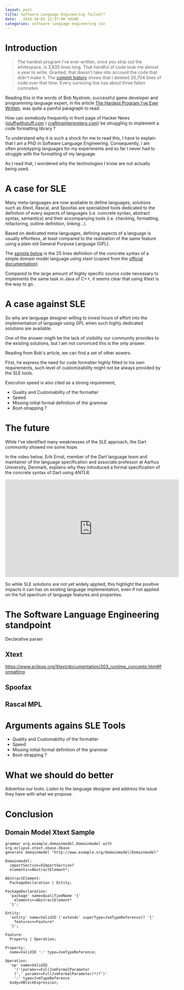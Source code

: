 ```yaml
---
layout: post
title: Software Language Engineering failed!?
date:   2018-10-01 12:37:00 +0200
categories: software language engineering sle
---
```


# Introduction

> The hardest program I’ve ever written, once you strip out the whitespace, is 3,835 lines long. That handful of code took me almost a year to write. Granted, that doesn’t take into account the code that didn’t make it. The [commit history](https://github.com/dart-lang/dart_style/commits/master) shows that I deleted 20,704 lines of code over that time. Every surviving line has about three fallen comrades

Reading this in the words of Bob Nystrom, successful game developer and programming language expert, in his article [The Hardest Program I've Ever Written](http://journal.stuffwithstuff.com/2015/09/08/the-hardest-program-ive-ever-written/), was quite a painful paragraph to read.

How can somebody frequently in front page of Hacker News ([stuffwithstuff.com](https://news.ycombinator.com/from?site=stuffwithstuff.com) / [craftinginterpreters.com](https://news.ycombinator.com/from?site=craftinginterpreters.com)) be struggling to implement a code formatting library ?

To understand why it is such a shock for me to read this, I have to explain that I am a PhD in Software Language Engineering.
Consequently, I am often prototyping languages for my experiments and so far I never had to struggle with the formatting of my language.

As I read that, I wondered why the technologies I know are not actually being used.

# A case for SLE

Many meta-languages are now available to define languages, solutions such as Xtext, Rascal, and Spoofax are specialized tools dedicated to the definition of every aspects of languages (i.e. concrete syntax, abstract syntax, semantics) and their accompanying tools (i.e. checking, formatting, refactoring, outline definition, linking...).

Based on dedicated meta-languages, defining aspects of a language is usually effortless, at least compared to the realization of the same feature using a plain old General Purpose Language (GPL).

The [sample below](#domain-model-xtext-sample) is the 25 lines definition of the concrete syntax of a simple domain model language using xtext (copied from the [official documentation](https://www.eclipse.org/Xtext/documentation/104_jvmdomainmodel.html)).

Compared to the large amount of highly specific source code necessary to implements the same task in Java of C++, it seems clear that using Xtext is the way to go.


# A case against SLE

So why are language designer willing to invest hours of effort into the implementation of language using GPL when such highly dedicated solutions are available.

One of the answer migth be the lack of visibility our community provides to the existing solutions, but I am not convinced this is the only answer.

Reading from Bob's article, we can find a set of other aswers.

First, he express the need for code formatter highly fitted to his own requirements, such level of customizability might not be always provided by the SLE tools.

Execution speed is also cited as a strong requirement,

- Quality and Customability of the formatter
- Speed
- Missing initial formal definition of the grammar
- Boot-strapping ?


# The future

While I've identified many weaknesses of the SLE approach, the Dart community showed me some hope.

In the video below, Erik Ernst, member of the Dart language team and maintainer of the language specification and associate professor at Aarhus University, Denmark, explains why they introduced a formal specification of the concrete syntax of Dart using ANTLR.

<div style="text-align: center;">
<iframe width="560" height="315" src="https://www.youtube-nocookie.com/embed/ymAodmjdvic?rel=0" frameborder="0" allow="autoplay; encrypted-media" allowfullscreen></iframe>
</div>


So while SLE solutions are not yet widely applied, this highlight the positive impacts it can has on existing language implementation, even if not applied on the full spectrum of language features and properties.




# The Software Language Engineering standpoint

Declarative parser

## Xtext

https://www.eclipse.org/Xtext/documentation/303_runtime_concepts.html#formatting


## Spoofax


## Rascal MPL

# Arguments agains SLE Tools

- Quality and Customability of the formatter
- Speed
- Missing initial formal definition of the grammar
- Boot-strapping ?

# What we should do better

Advertise our tools.
Listen to the language designer and address the issue they have with what we propose.

# Conclusion

## Domain Model Xtext Sample
```xtext
grammar org.example.domainmodel.Domainmodel with org.eclipse.xtext.xbase.Xbase
generate domainmodel "http://www.example.org/domainmodel/Domainmodel"

Domainmodel:
  importSection=XImportSection?
  elements+=AbstractElement*;

AbstractElement:
  PackageDeclaration | Entity;

PackageDeclaration:
  'package' name=QualifiedName '{'
    elements+=AbstractElement*
  '}';

Entity:
  'entity' name=ValidID ('extends' superType=JvmTypeReference)? '{'
    features+=Feature*
  '}';

Feature:
  Property | Operation;

Property:
  name=ValidID ':' type=JvmTypeReference;

Operation:
  'op' name=ValidID
    '('(params+=FullJvmFormalParameter
    (',' params+=FullJvmFormalParameter)*)?')'
    ':' type=JvmTypeReference
  body=XBlockExpression;
```
